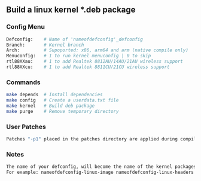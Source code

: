 ## Build a linux kernel *.deb package

### Config Menu
```sh
Defconfig:    # Name of 'nameofdefconfig'_defconfig
Branch:       # Kernel branch
Arch:         # Supoported: x86, arm64 and arm (native compile only)
Menuconfig:   # 1 to run kernel menuconfig | 0 to skip
rtl88XXau:    # 1 to add Realtek 8812AU/14AU/21AU wireless support
rtl88XXcu:    # 1 to add Realtek 8811CU/21CU wireless support
```
### Commands
```sh
make depends  # Install dependencies
make config   # Create a userdata.txt file
make kernel   # Build deb package
make purge    # Remove temporary directory
```
### User Patches
```sh
Patches "-p1" placed in the patches directory are applied during compilation.
```

### Notes
```sh
The name of your defconfig, will become the name of the kernel packages created.
For example: nameofdefconfig-linux-image nameofdefconfig-linux-headers
```
